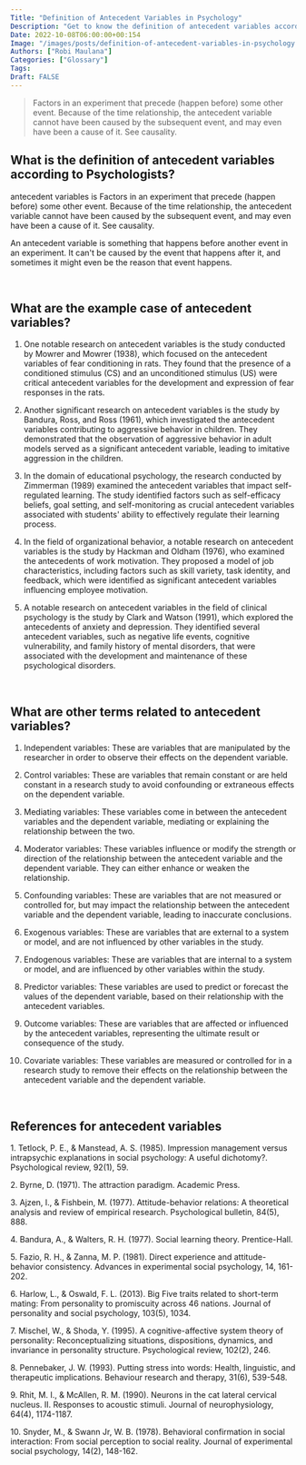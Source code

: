 ```yaml
---
Title: "Definition of Antecedent Variables in Psychology"
Description: "Get to know the definition of antecedent variables according to psychologists."
Date: 2022-10-08T06:00:00+00:154
Image: "/images/posts/definition-of-antecedent-variables-in-psychology.jpg"
Authors: ["Robi Maulana"]
Categories: ["Glossary"]
Tags: 
Draft: FALSE
---
```





> Factors in an experiment that precede (happen before) some other event. Because of the time relationship, the antecedent variable cannot have been caused by the subsequent event, and may even have been a cause of it. See causality.

## What is the definition of antecedent variables according to Psychologists?

antecedent variables is Factors in an experiment that precede (happen before) some other event. Because of the time relationship, the antecedent variable cannot have been caused by the subsequent event, and may even have been a cause of it. See causality.

An antecedent variable is something that happens before another event in an experiment. It can't be caused by the event that happens after it, and sometimes it might even be the reason that event happens.

 

## What are the example case of antecedent variables?

1) One notable research on antecedent variables is the study conducted by Mowrer and Mowrer (1938), which focused on the antecedent variables of fear conditioning in rats. They found that the presence of a conditioned stimulus (CS) and an unconditioned stimulus (US) were critical antecedent variables for the development and expression of fear responses in the rats.

2) Another significant research on antecedent variables is the study by Bandura, Ross, and Ross (1961), which investigated the antecedent variables contributing to aggressive behavior in children. They demonstrated that the observation of aggressive behavior in adult models served as a significant antecedent variable, leading to imitative aggression in the children.

3) In the domain of educational psychology, the research conducted by Zimmerman (1989) examined the antecedent variables that impact self-regulated learning. The study identified factors such as self-efficacy beliefs, goal setting, and self-monitoring as crucial antecedent variables associated with students' ability to effectively regulate their learning process.

4) In the field of organizational behavior, a notable research on antecedent variables is the study by Hackman and Oldham (1976), who examined the antecedents of work motivation. They proposed a model of job characteristics, including factors such as skill variety, task identity, and feedback, which were identified as significant antecedent variables influencing employee motivation.

5) A notable research on antecedent variables in the field of clinical psychology is the study by Clark and Watson (1991), which explored the antecedents of anxiety and depression. They identified several antecedent variables, such as negative life events, cognitive vulnerability, and family history of mental disorders, that were associated with the development and maintenance of these psychological disorders.

 

## What are other terms related to antecedent variables?

1) Independent variables: These are variables that are manipulated by the researcher in order to observe their effects on the dependent variable.

2) Control variables: These are variables that remain constant or are held constant in a research study to avoid confounding or extraneous effects on the dependent variable.

3) Mediating variables: These variables come in between the antecedent variables and the dependent variable, mediating or explaining the relationship between the two.

4) Moderator variables: These variables influence or modify the strength or direction of the relationship between the antecedent variable and the dependent variable. They can either enhance or weaken the relationship.

5) Confounding variables: These are variables that are not measured or controlled for, but may impact the relationship between the antecedent variable and the dependent variable, leading to inaccurate conclusions.

6) Exogenous variables: These are variables that are external to a system or model, and are not influenced by other variables in the study.

7) Endogenous variables: These are variables that are internal to a system or model, and are influenced by other variables within the study.

8) Predictor variables: These variables are used to predict or forecast the values of the dependent variable, based on their relationship with the antecedent variables.

9) Outcome variables: These are variables that are affected or influenced by the antecedent variables, representing the ultimate result or consequence of the study.

10) Covariate variables: These variables are measured or controlled for in a research study to remove their effects on the relationship between the antecedent variable and the dependent variable.

 

## References for antecedent variables

1\. Tetlock, P. E., & Manstead, A. S. (1985). Impression management versus intrapsychic explanations in social psychology: A useful dichotomy?. Psychological review, 92(1), 59.

2\. Byrne, D. (1971). The attraction paradigm. Academic Press.

3\. Ajzen, I., & Fishbein, M. (1977). Attitude-behavior relations: A theoretical analysis and review of empirical research. Psychological bulletin, 84(5), 888.

4\. Bandura, A., & Walters, R. H. (1977). Social learning theory. Prentice-Hall.

5\. Fazio, R. H., & Zanna, M. P. (1981). Direct experience and attitude-behavior consistency. Advances in experimental social psychology, 14, 161-202.

6\. Harlow, L., & Oswald, F. L. (2013). Big Five traits related to short-term mating: From personality to promiscuity across 46 nations. Journal of personality and social psychology, 103(5), 1034.

7\. Mischel, W., & Shoda, Y. (1995). A cognitive-affective system theory of personality: Reconceptualizing situations, dispositions, dynamics, and invariance in personality structure. Psychological review, 102(2), 246.

8\. Pennebaker, J. W. (1993). Putting stress into words: Health, linguistic, and therapeutic implications. Behaviour research and therapy, 31(6), 539-548.

9\. Rhit, M. I., & McAllen, R. M. (1990). Neurons in the cat lateral cervical nucleus. II. Responses to acoustic stimuli. Journal of neurophysiology, 64(4), 1174-1187.

10\. Snyder, M., & Swann Jr, W. B. (1978). Behavioral confirmation in social interaction: From social perception to social reality. Journal of experimental social psychology, 14(2), 148-162.
